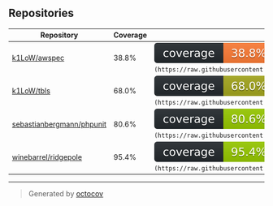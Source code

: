 ## Repositories

| Repository | Coverage | Badge |
| --- | --- | --- |
| [k1LoW/awspec](https://github.com/k1LoW/awspec) | 38.8% | ![k1LoW/awspec](badges/k1LoW/awspec/coverage.svg) ```![Coverage](https://raw.githubusercontent.com/k1LoW/octocov/main//Users/k1low/src/github.com/k1LoW/octocov/example/central/badges/k1LoW/awspec/coverage.svg)``` |
| [k1LoW/tbls](https://github.com/k1LoW/tbls) | 68.0% | ![k1LoW/tbls](badges/k1LoW/tbls/coverage.svg) ```![Coverage](https://raw.githubusercontent.com/k1LoW/octocov/main//Users/k1low/src/github.com/k1LoW/octocov/example/central/badges/k1LoW/tbls/coverage.svg)``` |
| [sebastianbergmann/phpunit](https://github.com/sebastianbergmann/phpunit) | 80.6% | ![sebastianbergmann/phpunit](badges/sebastianbergmann/phpunit/coverage.svg) ```![Coverage](https://raw.githubusercontent.com/k1LoW/octocov/main//Users/k1low/src/github.com/k1LoW/octocov/example/central/badges/sebastianbergmann/phpunit/coverage.svg)``` |
| [winebarrel/ridgepole](https://github.com/winebarrel/ridgepole) | 95.4% | ![winebarrel/ridgepole](badges/winebarrel/ridgepole/coverage.svg) ```![Coverage](https://raw.githubusercontent.com/k1LoW/octocov/main//Users/k1low/src/github.com/k1LoW/octocov/example/central/badges/winebarrel/ridgepole/coverage.svg)``` |

---

> Generated by [octocov](https://github.com/k1LoW/octocov)
